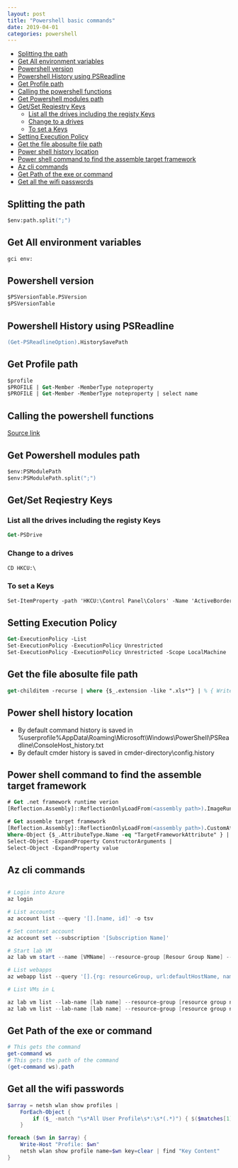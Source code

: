 ```yaml
---
layout: post
title: "Powershell basic commands"
date: 2019-04-01
categories: powershell
---
```


- [Splitting the path](#splitting-the-path)
- [Get All environment variables](#get-all-environment-variables)
- [Powershell version](#powershell-version)
- [Powershell History using PSReadline](#powershell-history-using-psreadline)
- [Get Profile path](#get-profile-path)
- [Calling the powershell functions](#calling-the-powershell-functions)
- [Get Powershell modules path](#get-powershell-modules-path)
- [Get/Set Reqiestry Keys](#getset-reqiestry-keys)
  - [List all the drives including the registy Keys](#list-all-the-drives-including-the-registy-keys)
  - [Change to a drives](#change-to-a-drives)
  - [To set a Keys](#to-set-a-keys)
- [Setting Execution Policy](#setting-execution-policy)
- [Get the file abosulte file path](#get-the-file-abosulte-file-path)
- [Power shell history location](#power-shell-history-location)
- [Power shell command to find the assemble target framework](#power-shell-command-to-find-the-assemble-target-framework)
- [Az cli commands](#az-cli-commands)
- [Get Path of the exe or command](#get-path-of-the-exe-or-command)
- [Get all the wifi passwords](#get-all-the-wifi-passwords)

## Splitting the path

```ps
$env:path.split(";")
```

## Get All environment variables

```ps
gci env:
```

## Powershell version

```ps
$PSVersionTable.PSVersion
$PSVersionTable
```

## Powershell History using PSReadline

```ps
(Get-PSReadlineOption).HistorySavePath
```

## Get Profile path

```ps
$profile
$PROFILE | Get-Member -MemberType noteproperty
$PROFILE | Get-Member -MemberType noteproperty | select name
```

## Calling the powershell functions

[Source link](https://www.jonathanmedd.net/2015/01/how-to-make-use-of-functions-in-powershell.html)

## Get Powershell modules path

```ps
$env:PSModulePath
$env:PSModulePath.split(";")
```

## Get/Set Reqiestry Keys

### List all the drives including the registy Keys

```ps
Get-PSDrive
```

### Change to a drives

```ps
CD HKCU:\
```

### To set a Keys

```ps
Set-ItemProperty -path 'HKCU:\Control Panel\Colors' -Name 'ActiveBorder' -value '0 255 255'
```

## Setting Execution Policy

```ps
Get-ExecutionPolicy -List
Set-ExecutionPolicy -ExecutionPolicy Unrestricted
Set-ExecutionPolicy -ExecutionPolicy Unrestricted -Scope LocalMachine
```

## Get the file abosulte file path

```ps
get-childitem -recurse | where {$_.extension -like ".xls*"} | % { Write-Host $_.FullName }
```

## Power shell history location

- By default command history is saved in %userprofile%AppData\Roaming\Microsoft\Windows\PowerShell\PSReadline\ConsoleHost_history.txt
- By default cmder history is saved in cmder-directory\config\.history

## Power shell command to find the assemble target framework

```ps
# Get .net framework runtime verion
[Reflection.Assembly]::ReflectionOnlyLoadFrom(<assembly path>).ImageRuntimeVersion

# Get assemble target framework
[Reflection.Assembly]::ReflectionOnlyLoadFrom(<assembly path>).CustomAttributes |
Where-Object {$_.AttributeType.Name -eq "TargetFrameworkAttribute" } |
Select-Object -ExpandProperty ConstructorArguments |
Select-Object -ExpandProperty value
```

## Az cli commands

```powershell

# Login into Azure
az login

# List accounts
az account list --query '[].[name, id]' -o tsv

# Set context account
az account set --subscription '[Subscription Name]'

# Start lab VM
az lab vm start --name [VMName] --resource-group [Resour Group Name] --lab-name [Lab Name]

# List webapps
az webapp list --query '[].{rg: resourceGroup, url:defaultHostName, name:name}' | ConvertFrom-Json -AsHashtable

# List VMs in L

az lab vm list --lab-name [lab name] --resource-group [resource group name]
az lab vm list --lab-name [lab name] --resource-group [resource group name] --query '[].{VMName:fqdn}' | ConvertFrom-Json -AsHashtable

```

## Get Path of the exe or command

```powershell
# This gets the command
get-command ws
# This gets the path of the command
(get-command ws).path
```

## Get all the wifi passwords

```powershell
$array = netsh wlan show profiles |
    ForEach-Object {
        if ($_ -match "\s*All User Profile\s*:\s*(.*)") { $($matches[1]) }
    }

foreach ($wn in $array) {
    Write-Host "Profile: $wn"
    netsh wlan show profile name=$wn key=clear | find "Key Content"
}
```
